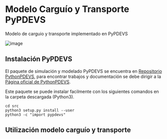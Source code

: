 # Modelo Carguío y Transporte PyPDEVS
Modelo de carguio y transporte implementado en PyPDEVS

![image](https://user-images.githubusercontent.com/44043395/200244095-9333ccc1-2b60-4828-bde8-118958a39f8d.png)

## Instalación PyPDEVS
El paquete de simulación y modelado PyPDEVS se encuentra en [Repositorio PythonPDEVS](https://msdl.uantwerpen.be/git/yentl/PythonPDEVS), para encontrar trabajos y documentación se debe dirigir a la [Página oficial de PythonPDEVS](http://msdl.cs.mcgill.ca/projects/DEVS/PythonPDEVS).

Este paquete se puede instalar facilmente con los siguientes comandos en la carpeta descargada (Python3).
```
cd src
python3 setup.py install --user
python3 -c "import pypdevs"
```
## Utilización modelo carguío y transporte
